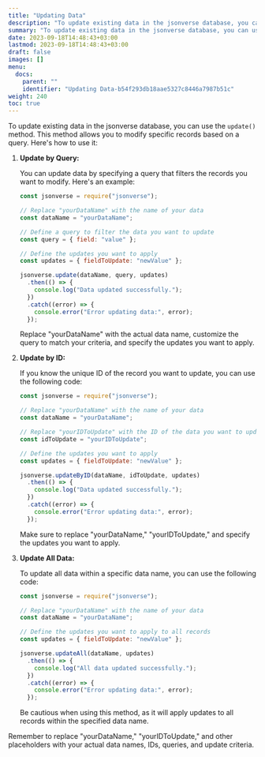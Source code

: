 ```yaml
---
title: "Updating Data"
description: "To update existing data in the jsonverse database, you can use the `update()` method. This method allows you to modify specific records based on a query. Here's how to use it:"
summary: "To update existing data in the jsonverse database, you can use the `update()` method. This method allows you to modify specific records based on a query. Here's how to use it:"
date: 2023-09-18T14:48:43+03:00
lastmod: 2023-09-18T14:48:43+03:00
draft: false
images: []
menu:
  docs:
    parent: ""
    identifier: "Updating Data-b54f293db18aae5327c8446a7987b51c"
weight: 240
toc: true
---
```


To update existing data in the jsonverse database, you can use the `update()` method. This method allows you to modify specific records based on a query. Here's how to use it:

1. **Update by Query:**

   You can update data by specifying a query that filters the records you want to modify. Here's an example:

   ```js
   const jsonverse = require("jsonverse");

   // Replace "yourDataName" with the name of your data
   const dataName = "yourDataName";

   // Define a query to filter the data you want to update
   const query = { field: "value" };

   // Define the updates you want to apply
   const updates = { fieldToUpdate: "newValue" };

   jsonverse.update(dataName, query, updates)
     .then(() => {
       console.log("Data updated successfully.");
     })
     .catch((error) => {
       console.error("Error updating data:", error);
     });
   ```
   
   Replace "yourDataName" with the actual data name, customize the query to match your criteria, and specify the updates you want to apply.

2. **Update by ID:**

   If you know the unique ID of the record you want to update, you can use the following code:

   ```js
   const jsonverse = require("jsonverse");

   // Replace "yourDataName" with the name of your data
   const dataName = "yourDataName";

   // Replace "yourIDToUpdate" with the ID of the data you want to update
   const idToUpdate = "yourIDToUpdate";

   // Define the updates you want to apply
   const updates = { fieldToUpdate: "newValue" };

   jsonverse.updateByID(dataName, idToUpdate, updates)
     .then(() => {
       console.log("Data updated successfully.");
     })
     .catch((error) => {
       console.error("Error updating data:", error);
     });
   ```
   
   Make sure to replace "yourDataName," "yourIDToUpdate," and specify the updates you want to apply.

3. **Update All Data:**

   To update all data within a specific data name, you can use the following code:

   ```js
   const jsonverse = require("jsonverse");

   // Replace "yourDataName" with the name of your data
   const dataName = "yourDataName";

   // Define the updates you want to apply to all records
   const updates = { fieldToUpdate: "newValue" };

   jsonverse.updateAll(dataName, updates)
     .then(() => {
       console.log("All data updated successfully.");
     })
     .catch((error) => {
       console.error("Error updating data:", error);
     });
   ```
   
   Be cautious when using this method, as it will apply updates to all records within the specified data name.

Remember to replace "yourDataName," "yourIDToUpdate," and other placeholders with your actual data names, IDs, queries, and update criteria.

